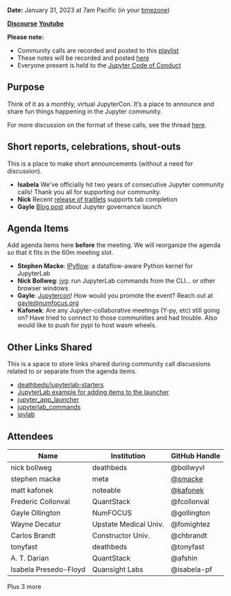 **Date:** January 31, 2023 at 7am Pacific (in your [timezone](https://arewemeetingyet.com/Los%20Angeles/2023-01-31/7:00/Jupyter%20Community%20Call))

[**Discourse**](https://discourse.jupyter.org/t/jupyter-community-calls/668)
[**Youtube**](https://youtu.be/LjgctsAIubQ)

**Please note:**
- Community calls are recorded and posted to this [playlist](https://www.youtube.com/playlist?list=PLUrHeD2K9Cmkoamm4NjLmvXC4Y6E1o8SP)
- These notes will be recorded and posted [here](https://jupyter.readthedocs.io/en/latest/community/community-call-notes/index.html)
- Everyone present is held to the [Jupyter Code of Conduct](https://jupyter.org/conduct)

## Purpose

Think of it as a monthly, virtual JupyterCon. It’s a place to announce and share fun things happening in the Jupyter community.

For more discussion on the format of these calls, see the thread [here](https://discourse.jupyter.org/t/reviving-the-all-jupyter-team-meetings/423).

## Short reports, celebrations, shout-outs

This is a place to make short announcements (without a need for discussion). 

* **Isabela** We've officially hit two years of consecutive Jupyter community calls! Thank you all for supporting our community.
* **Nick** Recent [release of traitlets](https://blog.jupyter.org/announcing-a-new-jupyter-governance-model-and-our-first-executive-council-39b3989dc064) supports tab completion
* **Gayle** [Blog post](https://blog.jupyter.org/announcing-a-new-jupyter-governance-model-and-our-first-executive-council-39b3989dc064) about Jupyter governance launch

## Agenda Items

Add agenda items here **before** the meeting. We will reorganize the agenda so that it fits in the 60m meeting slot.

* **Stephen Macke**: [IPyflow](https://github.com/ipyflow/ipyflow): a dataflow-aware Python kernel for JupyterLab
* **Nick Bollweg**: [jyg](https://github.com/deathbeds/jyg): run JupyterLab commands from the CLI... or other browser windows
* **Gayle**: [Jupytercon](https://www.jupytercon.com/)! How would you promote the event? Reach out at gayle@numfocus.org
* **Kafonek**: Are any Jupyter-collaborative meetings (Y-py, etc) still going on? Have tried to connect to those communities and had trouble. Also would like to push for pypi to host wasm wheels.

## Other Links Shared

This is a space to store links shared during community call discussions related to or separate from the agenda items.

* [deathbeds/jupyterlab-starters](https://github.com/deathbeds/jupyterlab-starters)
* [JupyterLab example for adding items to the launcher](https://github.com/jupyterlab/extension-examples/tree/master/launcher) 
* [jupyter_app_launcher](https://github.com/trungleduc/jupyter_app_launcher)
* [jupyterlab_commands](https://github.com/timkpaine/jupyterlab_commands)
* [ipylab](https://github.com/jtpio/ipylab)

## Attendees 

|   Name   |           Institution     | GitHub Handle|
|----------|---------------------------|--------------|
| nick bollweg | deathbeds | @bollwyvl  |
| stephen macke | meta | [@smacke](https://github.com/smacke) |
| matt kafonek | noteable | [@kafonek](https://github.com/kafonek) |
| Frederic Collonval | QuantStack | @fcollonval  |
| Gayle Ollington     | NumFOCUS | @gollington  |
| Wayne Decatur | Upstate Medical Univ. | @fomightez |
| Carlos Brandt | Constructor Univ. | @chbrandt |
| tonyfast | deathbeds | @tonyfast |
| A. T. Darian | QuantStack  | @afshin |
| Isabela Presedo-Floyd | Quansight Labs | @isabela-pf |

Plus 3 more